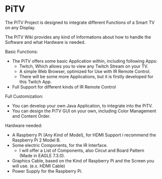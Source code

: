 # PiTV
The PiTV Project is designed to integrate different Functions of a Smart TV on any Display.


The PiTV Wiki provides any kind of Informations about how to handle the Software and what Hardware is needed.


Basic Functions:
  - The PiTV offers some basic Application within, including following Apps:
    - Twitch, Which allows you to view any Twitch Stream on your TV.
    - A simple Web Browser, optimized for Use with IR Remote Control.
    - There will be some more Applications, but it is firstly developed for this Twitch App.
  - Full Support for different kinds of IR Remote Control



Full Customization:
  - You can develop your own Java Application, to integrate into the PiTV.
  - You can design the PiTV GUI on your own, including Color Management and Content Order.

Hardware needed:
  - A Raspberry Pi (Any Kind of Model), for HDMI Support i recommend the Raspberry Pi 2 Model B.
  - Some electric Components, for the IR Interface.
    - I will offer a List of Components, also Circut and Board Pattern (Made in EAGLE 7.3.0).
  - Graphics Cable, based on the Kind of Raspberry Pi and the Screen you will use. (e.x. HDMI Cable)
  - Power Supply for the Raspberry Pi.

